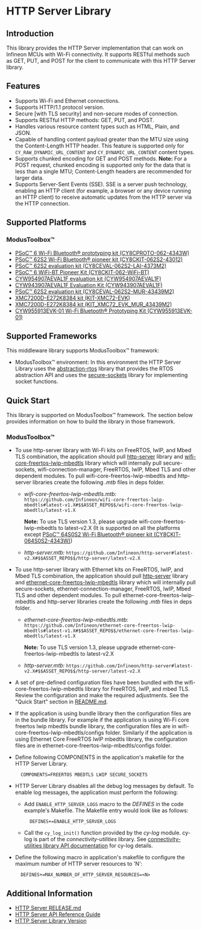 # HTTP Server Library

## Introduction
This library provides the HTTP Server implementation that can work on Infineon MCUs with Wi-Fi connectivity.
It supports RESTful methods such as GET, PUT, and POST for the client to communicate with this HTTP Server library.

## Features
* Supports Wi-Fi and Ethernet connections.
* Supports HTTP/1.1 protocol version.
* Secure [with TLS security] and non-secure modes of connection.
* Supports RESTful HTTP methods: GET, PUT, and POST.
* Handles various resource content types such as HTML, Plain, and JSON.
* Capable of handling content payload greater than the MTU size using the Content-Length HTTP header. This feature is supported only for `CY_RAW_DYNAMIC_URL_CONTENT` and `CY_DYNAMIC_URL_CONTENT` content types.
* Supports chunked encoding for GET and POST methods.
  **Note:** For a POST request, chunked encoding is supported only for the data that is less than a single MTU; Content-Length headers are recommended for larger data.
* Supports Server-Sent Events (SSE). SSE is a server push technology, enabling an HTTP client (for example, a browser or any device running an HTTP client) to receive automatic updates from the HTTP server via the HTTP connection.

## Supported Platforms

### ModusToolbox&trade;
* [PSoC&trade; 6 Wi-Fi Bluetooth&reg; prototyping kit (CY8CPROTO-062-4343W)](https://www.infineon.com/cms/en/product/evaluation-boards/cy8cproto-062-4343w/)
* [PSoC&trade; 62S2 Wi-Fi Bluetooth&reg; pioneer kit (CY8CKIT-062S2-43012)](https://www.infineon.com/cms/en/product/evaluation-boards/cy8ckit-062s2-43012/)
* [PSoC&trade; 62S2 evaluation kit (CY8CEVAL-062S2-LAI-4373M2)](https://www.infineon.com/cms/en/product/evaluation-boards/cy8ceval-062s2/)
* [PSoC&trade; 6 WiFi-BT Pioneer Kit (CY8CKIT-062-WiFi-BT)](https://www.infineon.com/cms/en/product/evaluation-boards/cy8ckit-062-wifi-bt/)
* [CYW954907AEVAL1F evaluation kit (CYW954907AEVAL1F)](https://www.infineon.com/cms/en/product/evaluation-boards/cyw954907aeval1f/)
* [CYW943907AEVAL1F Evaluation Kit (CYW943907AEVAL1F)](https://www.infineon.com/cms/en/product/evaluation-boards/cyw943907aeval1f/)
* [PSoC&trade; 62S2 evaluation kit (CY8CEVAL-062S2-MUR-43439M2)](https://www.infineon.com/cms/en/product/evaluation-boards/cy8ceval-062s2/)
* [XMC7200D-E272K8384 kit (KIT-XMC72-EVK)](https://www.infineon.com/cms/en/product/evaluation-boards/kit_xmc72_evk/)
* [XMC7200D-E272K8384 kit (KIT_XMC72_EVK_MUR_43439M2)](https://www.infineon.com/cms/en/product/evaluation-boards/kit_xmc72_evk/)
* [CYW955913EVK-01 Wi-Fi Bluetooth&reg; Prototyping Kit (CYW955913EVK-01)](https://www.infineon.com/CYW955913EVK-01)

## Supported Frameworks
This middleware library supports ModusToolbox&trade; framework:
* ModusToolbox&trade; environment: In this environment the HTTP Server Library uses the [abstraction-rtos](https://github.com/Infineon/abstraction-rtos) library that provides the RTOS abstraction API and uses the [secure-sockets](https://github.com/Infineon/secure-sockets) library for implementing socket functions.

## Quick Start
This library is supported on ModusToolbox&trade; framework. The section below provides information on how to build the library in those framework.

### ModusToolbox&trade;
- To use http-server library with Wi-Fi kits on FreeRTOS, lwIP, and Mbed TLS combination, the application should pull [http-server](https://github.com/Infineon/http-server) library and [wifi-core-freertos-lwip-mbedtls](https://github.com/Infineon/wifi-core-freertos-lwip-mbedtls) library which will internally pull secure-sockets, wifi-connection-manager, FreeRTOS, lwIP, Mbed TLS and other dependent modules.
To pull wifi-core-freertos-lwip-mbedtls and http-server libraries create the following *.mtb* files in deps folder.
   - *wifi-core-freertos-lwip-mbedtls.mtb:*
      `https://github.com/Infineon/wifi-core-freertos-lwip-mbedtls#latest-v1.X#$$ASSET_REPO$$/wifi-core-freertos-lwip-mbedtls/latest-v1.X`
	  
	  **Note:** To use TLS version 1.3, please upgrade wifi-core-freertos-lwip-mbedtls to latest-v2.X (It is supported on all the platforms except [PSoC&trade; 64S0S2 Wi-Fi Bluetooth&reg; pioneer kit (CY8CKIT-064S0S2-4343W)](https://www.cypress.com/documentation/development-kitsboards/psoc-64-standard-secure-aws-wi-fi-bt-pioneer-kit-cy8ckit))
	  
   - *http-server.mtb:*
      `https://github.com/Infineon/http-server#latest-v2.X#$$ASSET_REPO$$/http-server/latest-v2.X`

- To use http-server library with Ethernet kits on FreeRTOS, lwIP, and Mbed TLS combination, the application should pull [http-server](https://github.com/Infineon/http-server) library and [ethernet-core-freertos-lwip-mbedtls](https://github.com/Infineon/ethernet-core-freertos-lwip-mbedtls) library which will internally pull secure-sockets, ethernet-connection-manager, FreeRTOS, lwIP, Mbed TLS and other dependent modules.
To pull ethernet-core-freertos-lwip-mbedtls and http-server libraries create the following *.mtb* files in deps folder.
   - *ethernet-core-freertos-lwip-mbedtls.mtb:*
      `https://github.com/Infineon/ethernet-core-freertos-lwip-mbedtls#latest-v1.X#$$ASSET_REPO$$/ethernet-core-freertos-lwip-mbedtls/latest-v1.X`
	  
	  **Note:** To use TLS version 1.3, please upgrade ethernet-core-freertos-lwip-mbedtls to latest-v2.X
	  
   - *http-server.mtb:*
      `https://github.com/Infineon/http-server#latest-v2.X#$$ASSET_REPO$$/http-server/latest-v2.X`

- A set of pre-defined configuration files have been bundled with the wifi-core-freertos-lwip-mbedtls library for FreeRTOS, lwIP, and mbed TLS. Review the configuration and make the required adjustments. See the "Quick Start" section in [README.md](https://github.com/Infineon/wifi-core-freertos-lwip-mbedtls/blob/master/README.md).
-  If the application is using bundle library then the configuration files are in the bundle library. For example if the application is using Wi-Fi core freertos lwip mbedtls bundle library, the configuration files are in wifi-core-freertos-lwip-mbedtls/configs folder. Similarly if the application is using Ethernet Core FreeRTOS lwIP mbedtls library, the configuration files are in ethernet-core-freertos-lwip-mbedtls/configs folder.
- Define following COMPONENTS in the application's makefile for the HTTP Server Library.
  ```
    COMPONENTS=FREERTOS MBEDTLS LWIP SECURE_SOCKETS
  ```
- HTTP Server Library disables all the debug log messages by default. To enable log messages, the application must perform the following:
  - Add `ENABLE_HTTP_SERVER_LOGS` macro to the *DEFINES* in the code example's Makefile. The Makefile entry would look like as follows:
     ```
       DEFINES+=ENABLE_HTTP_SERVER_LOGS
     ```
  - Call the `cy_log_init()` function provided by the *cy-log* module. cy-log is part of the *connectivity-utilities* library. See [connectivity-utilities library API documentation](https://Infineon.github.io/connectivity-utilities/api_reference_manual/html/group__logging__utils.html) for cy-log details.
- Define the following macro in application's makefile to configure the maximum number of HTTP server resources to 'N':
  ```
    DEFINES+=MAX_NUMBER_OF_HTTP_SERVER_RESOURCES=<N>
  ```

## Additional Information
* [HTTP Server RELEASE.md](./RELEASE.md)
* [HTTP Server API Reference Guide](https://Infineon.github.io/http-server/api_reference_manual/html/index.html)
* [HTTP Server Library Version](./version.xml)

